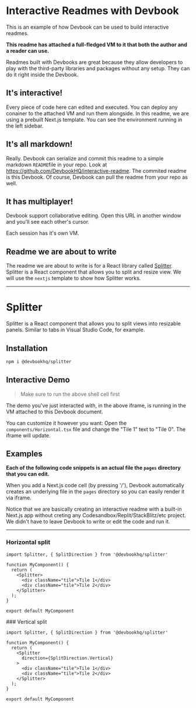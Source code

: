 # Interactive Readmes with Devbook

This is an example of how Devbook can be used to build interactive readmes.

**This readme has attached a full-fledged VM to it that both the author and a reader can use.**

Readmes built with Devbooks are great because they allow developers to play with the third-party libraries and packages without any setup. They can do it right inside the Devbook.

## It's interactive!

Every piece of code here can edited and executed. You can deploy any conainer to the attached VM  and run them alongside. In this readme, we are using a prebuilt Next.js template. You can see the environment running in the left sidebar.

## It's all markdown!

Really. Devbook can serialize and commit this readme to a simple markdown `README`file in your repo. Look at <https://github.com/DevbookHQ/interactive-readme>. The commited readme is this Devbook. Of course, Devbook can pull the readme from your repo as well.

## It has multiplayer!

Devbook support collaborative editing. Open this URL in another window and you'll see each other's cursor. 

Each session has it's own VM.

## Readme we are about to write

The readme we are about to write is for a React library called [Splitter](https://github.com/DevbookHQ/splitter). Splitter is a React component that allows you to split and resize view. We will use the `nextjs` template to show how Splitter works.

---

# Splitter

Splitter is a React component that allows you to split views into resizable panels. Similar to tabs in Visual Studio Code, for example.

## Installation

```sh {"template-id":"nextjs-v11-components"}
npm i @devbookhq/splitter
```

## Interactive Demo

> Make sure to run the above shell cell first

<meta cell-type="iframe" src="https://3000-cky7n1gxo23374808ij62d9h33y_1ad1629e-f932e410b823.o.usedevbook.com/">

The demo you've just interacted with, in the above iframe, is running in the VM attached to this Devbook document.

You can customize it however you want: Open the `components/Horizontal.tsx` file and change the "Tile 1" text to "Tile 0". The iframe will update.

## Examples

**Each of the following code snippets is an actual file the `pages` directory that you can edit.**

When you add a Next.js code cell (by pressing '/'), Devbook automatically creates an underlying file in the `pages` directory so you can easily render it via iframe.

Notice that we are basically creating an interactive readme with a built-in Next.js app without creting any Codesandbox/Replit/StackBlitz/etc project. We didn't have to leave Devbook to write or edit the code and run it.

---

### Horizontal split

```tsx {"cell-id":"mxbsj52b","document-env-id":"1ad1629e","template-id":"nextjs-v11-components","cell-name":"Untitled"}
import Splitter, { SplitDirection } from '@devbookhq/splitter'

function MyComponent() {
  return (
    <Splitter>
      <div className="tile">Tile 1</div>
      <div className="tile">Tile 2</div>
    </Splitter>
  );
}

export default MyComponent
```

<meta cell-type="iframe" src="https://3000-cky7n1gxo23374808ij62d9h33y_1ad1629e-f932e410b823.o.usedevbook.com/Untitled">### Vertical split

```tsx {"cell-id":"q298mw5j","document-env-id":"1ad1629e","template-id":"nextjs-v11-components","cell-name":"Untitled-u7c"}
import Splitter, { SplitDirection } from '@devbookhq/splitter'

function MyComponent() {
  return (
    <Splitter
      direction={SplitDirection.Vertical}  
    >
      <div className="tile">Tile 1</div>
      <div className="tile">Tile 2</div>
    </Splitter>
  );
}

export default MyComponent
```

<meta cell-type="iframe" src="https://3000-cky7n1gxo23374808ij62d9h33y_1ad1629e-f932e410b823.o.usedevbook.com/Untitled-u7c">